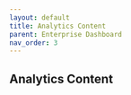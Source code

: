 ```yaml
---
layout: default
title: Analytics Content
parent: Enterprise Dashboard
nav_order: 3
---
```


## Analytics Content


